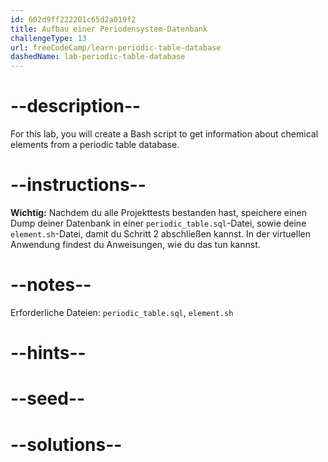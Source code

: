 ```yaml
---
id: 602d9ff222201c65d2a019f2
title: Aufbau einer Periodensystem-Datenbank
challengeType: 13
url: freeCodeCamp/learn-periodic-table-database
dashedName: lab-periodic-table-database
---
```


# --description--

For this lab, you will create a Bash script to get information about chemical elements from a periodic table database.

# --instructions--

**Wichtig:** Nachdem du alle Projekttests bestanden hast, speichere einen Dump deiner Datenbank in einer `periodic_table.sql`-Datei, sowie deine `element.sh`-Datei, damit du Schritt 2 abschließen kannst. In der virtuellen Anwendung findest du Anweisungen, wie du das tun kannst.

# --notes--

Erforderliche Dateien: `periodic_table.sql`, `element.sh`

# --hints--

# --seed--

# --solutions--
